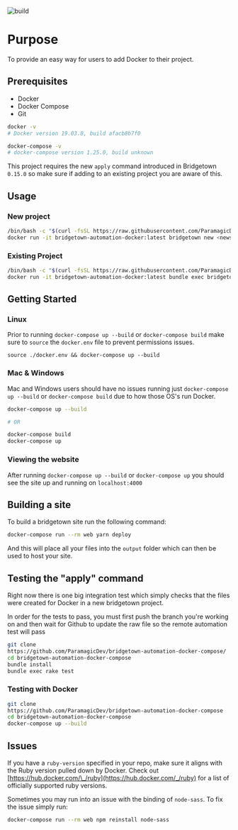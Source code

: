 ![build](https://github.com/ParamagicDev/bridgetown-automation-docker-compose/workflows/build/badge.svg)

# Purpose

To provide an easy way for users to add Docker to their project.

## Prerequisites

- Docker
- Docker Compose
- Git

```bash
docker -v
# Docker version 19.03.8, build afacb8b7f0

docker-compose -v
# docker-compose version 1.25.0, build unknown
```

This project requires the new `apply` command introduced in Bridgetown
`0.15.0` so make sure if adding to an existing project you are aware of
this.

## Usage

### New project

```bash
/bin/bash -c "$(curl -fsSL https://raw.githubusercontent.com/ParamagicDev/bridgetown-automation-docker-compose/master/installer.sh)"
docker run -it bridgetown-automation-docker:latest bridgetown new <newsite> --apply="https://github.com/ParamagicDev/bridgetown-automation-docker-compose"
```

### Existing Project

```bash
/bin/bash -c "$(curl -fsSL https://raw.githubusercontent.com/ParamagicDev/bridgetown-automation-docker-compose/master/installer.sh)"
docker run -it bridgetown-automation-docker:latest bundle exec bridgetown apply https://github.com/ParamagicDev/bridgetown-automation-docker-compose
```

## Getting Started

### Linux

Prior to running `docker-compose up --build` or `docker-compose build`
make sure to `source` the `docker.env` file to prevent permissions
issues.

`source ./docker.env && docker-compose up --build`

### Mac & Windows

Mac and Windows users should have no issues running just
`docker-compose up --build` or `docker-compose build` due to how those OS's run Docker.

```bash
docker-compose up --build

# OR

docker-compose build
docker-compose up
```

### Viewing the website

After running `docker-compose up --build` or `docker-compose up` you
should see the site up and running on `localhost:4000`

## Building a site

To build a bridgetown site run the following command:

```bash
docker-compose run --rm web yarn deploy
```

And this will place all your files into the `output` folder which can
then be used to host your site.

## Testing the "apply" command

Right now there is one big integration test which simply
checks that the files were created for Docker in a new bridgetown project.

In order for the tests to pass, you must first push the branch you're working on and then
wait for Github to update the raw file so the remote automation test will pass

```bash
git clone
https://github.com/ParamagicDev/bridgetown-automation-docker-compose/
cd bridgetown-automation-docker-compose
bundle install
bundle exec rake test
```

### Testing with Docker

```bash
git clone
https://github.com/ParamagicDev/bridgetown-automation-docker-compose
cd bridgetown-automation-docker-compose
docker-compose up --build
```

## Issues

If you have a `ruby-version` specified in your repo, make sure it aligns
with the Ruby version pulled down by Docker. Check out
[https://hub.docker.com/\_/ruby](https://hub.docker.com/_/ruby) for a
list of officially supported ruby versions.

Sometimes you may run into an issue with the binding of `node-sass`. To
fix the issue simply run:

```bash
docker-compose run --rm web npm reinstall node-sass
```

